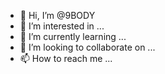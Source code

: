 - 👋 Hi, I’m @9BODY
- 👀 I’m interested in ...
- 🌱 I’m currently learning ...
- 💞️ I’m looking to collaborate on ...
- 📫 How to reach me ...

<!---
9BODY/9BODY is a ✨ special ✨ repository because its `README.md` (this file) appears on your GitHub profile.
You can click the Preview link to take a look at your changes.
--->
